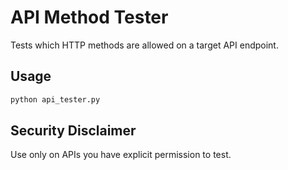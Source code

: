 # API Method Tester

Tests which HTTP methods are allowed on a target API endpoint.

## Usage
```bash
python api_tester.py
```

## Security Disclaimer
Use only on APIs you have explicit permission to test.
